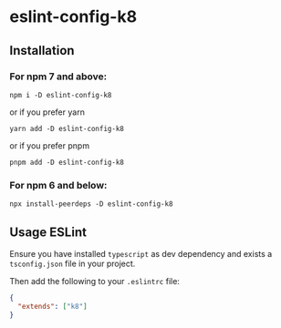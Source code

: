 # eslint-config-k8

## Installation

### For __npm__ 7 and above:

`npm i -D eslint-config-k8`

or if you prefer yarn

`yarn add -D eslint-config-k8`

or if you prefer pnpm

`pnpm add -D eslint-config-k8`

### For __npm__ 6 and below:

`npx install-peerdeps -D eslint-config-k8`


## Usage ESLint

Ensure you have installed `typescript` as dev dependency
and exists a `tsconfig.json` file in your project.

Then add the following to your `.eslintrc` file:

```json
{
  "extends": ["k8"]
}
```
